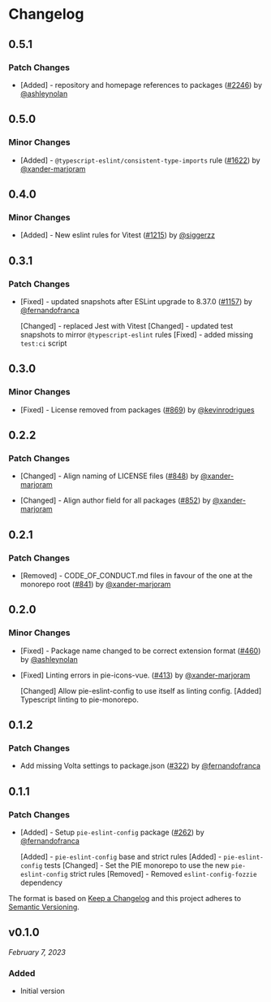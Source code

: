 # Changelog

## 0.5.1

### Patch Changes

- [Added] - repository and homepage references to packages ([#2246](https://github.com/justeattakeaway/pie/pull/2246)) by [@ashleynolan](https://github.com/ashleynolan)

## 0.5.0

### Minor Changes

- [Added] - `@typescript-eslint/consistent-type-imports` rule ([#1622](https://github.com/justeattakeaway/pie/pull/1622)) by [@xander-marjoram](https://github.com/xander-marjoram)

## 0.4.0

### Minor Changes

- [Added] - New eslint rules for Vitest ([#1215](https://github.com/justeattakeaway/pie/pull/1215)) by [@siggerzz](https://github.com/siggerzz)

## 0.3.1

### Patch Changes

- [Fixed] - updated snapshots after ESLint upgrade to 8.37.0 ([#1157](https://github.com/justeattakeaway/pie/pull/1157)) by [@fernandofranca](https://github.com/fernandofranca)

  [Changed] - replaced Jest with Vitest
  [Changed] - updated test snapshots to mirror `@typescript-eslint` rules
  [Fixed] - added missing `test:ci` script

## 0.3.0

### Minor Changes

- [Fixed] - License removed from packages ([#869](https://github.com/justeattakeaway/pie/pull/869)) by [@kevinrodrigues](https://github.com/kevinrodrigues)

## 0.2.2

### Patch Changes

- [Changed] - Align naming of LICENSE files ([#848](https://github.com/justeattakeaway/pie/pull/848)) by [@xander-marjoram](https://github.com/xander-marjoram)

- [Changed] - Align author field for all packages ([#852](https://github.com/justeattakeaway/pie/pull/852)) by [@xander-marjoram](https://github.com/xander-marjoram)

## 0.2.1

### Patch Changes

- [Removed] - CODE_OF_CONDUCT.md files in favour of the one at the monorepo root ([#841](https://github.com/justeattakeaway/pie/pull/841)) by [@xander-marjoram](https://github.com/xander-marjoram)

## 0.2.0

### Minor Changes

- [Fixed] - Package name changed to be correct extension format ([#460](https://github.com/justeattakeaway/pie/pull/460)) by [@ashleynolan](https://github.com/ashleynolan)
- [Fixed] Linting errors in pie-icons-vue. ([#413](https://github.com/justeattakeaway/pie/pull/413)) by [@xander-marjoram](https://github.com/xander-marjoram)

  [Changed] Allow pie-eslint-config to use itself as linting config.
  [Added] Typescript linting to pie-monorepo.

## 0.1.2

### Patch Changes

- Add missing Volta settings to package.json ([#322](https://github.com/justeattakeaway/pie/pull/322)) by [@fernandofranca](https://github.com/fernandofranca)

## 0.1.1

### Patch Changes

- [Added] - Setup `pie-eslint-config` package ([#262](https://github.com/justeattakeaway/pie/pull/262)) by [@fernandofranca](https://github.com/fernandofranca)

  [Added] - `pie-eslint-config` base and strict rules
  [Added] - `pie-eslint-config` tests
  [Changed] - Set the PIE monorepo to use the new `pie-eslint-config` strict rules
  [Removed] - Removed `eslint-config-fozzie` dependency

The format is based on [Keep a Changelog](http://keepachangelog.com/en/1.0.0/)
and this project adheres to [Semantic Versioning](http://semver.org/spec/v2.0.0.html).

## v0.1.0

_February 7, 2023_

### Added

- Initial version
